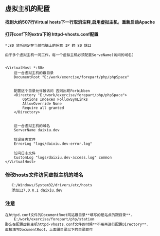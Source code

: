 ## 虚拟主机的配置

#### 找到大约507行Virtual hosts下一行取消注释,启用虚拟主机，重新启动Apache

#### 打开conf下的extra下的 httpd-vhosts.conf配置
```
*:80 监听绑定在当前电脑上的任意 IP 的 80 端口 

由于多个虚拟主机一同工作，每一个虚拟主机必须配置ServeName(访问的域名)


<VirtualHost *:80>
	这一台虚拟主机的跟目录
    DocumentRoot "E:/work/exercise/forepart/php/phpSpace"
    
    
    配置这个目录允许被访问 否则出现Forbibben
    <Directory "E:/work/exercise/forepart/php/phpSpace">
    	Options Indexes FollowSymLinks
    	AllowOverride None
    	Require all granted
    </Directory>
    
    
    这一台虚拟主机的域名
    ServerName daixiu.dev
    
    错误日志文件
    ErrorLog "logs/daixiu.dev-error.log"
    
    访问日志文件
    CustomLog "logs/daixiu.dev-access.log" common
</VirtualHost>
```

### 修改hosts文件访问虚拟主机的域名
```
   C:/Windows/System32/drivers/etc/hosts
   添加127.0.0.1 daixiu.dev
```

### 注意
```
在httpd.conf文件的DocumentRoot网站跟目录**填写的是站点的跟目录**，
	E:/work/exercise/forepart/php/station
那么在配置虚拟主机httpd-vhosts.conf文件的时候**不用再进行配置Directory**，
直接填写DocumentRoot，上面跟目录以下的目录即可
```